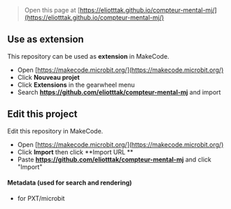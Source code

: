 
> Open this page at [https://eliotttak.github.io/compteur-mental-mj/](https://eliotttak.github.io/compteur-mental-mj/)

## Use as extension

This repository can be used as **extension** in MakeCode.

* Open [https://makecode.microbit.org/](https://makecode.microbit.org/)
* Click **Nouveau projet**
* Click **Extensions** in the gearwheel menu
* Search **https://github.com/eliotttak/compteur-mental-mj** and import

## Edit this project

Edit this repository in MakeCode.

* Open [https://makecode.microbit.org/](https://makecode.microbit.org/)
* Click **Import** then click **Import URL **
* Paste **https://github.com/eliotttak/compteur-mental-mj** and click "Import"

#### Metadata (used for search and rendering)

* for PXT/microbit
<script src="https://makecode.com/gh-pages-embed.js"></script><script>makeCodeRender("{{ site.makecode.home_url }}", "{{ site.github.owner_name }}/{{ site.github.repository_name }}");</script>

